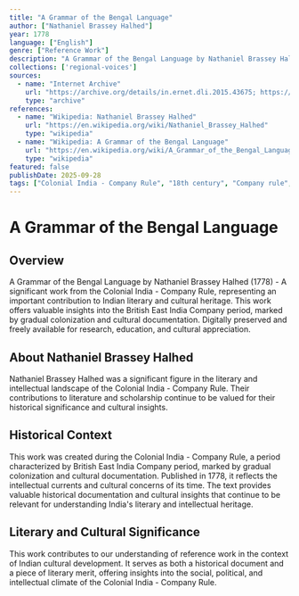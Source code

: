 ```yaml
---
title: "A Grammar of the Bengal Language"
author: ["Nathaniel Brassey Halhed"]
year: 1778
language: ["English"]
genre: ["Reference Work"]
description: "A Grammar of the Bengal Language by Nathaniel Brassey Halhed (1778) - A significant work from the Colonial India - Company Rule, representing an important contribution to Indian literary and cultural heritage. This work offers valuable insights into the British East India Company period, marked by gradual colonization and cultural documentation."
collections: ['regional-voices']
sources:
  - name: "Internet Archive"
    url: "https://archive.org/details/in.ernet.dli.2015.43675; https://archive.org/details/dli.ministry.28688; https://commons.wikimedia.org/wiki/File:A_Grammar_Of_The_Bengal_Language.djvu"
    type: "archive"
references:
  - name: "Wikipedia: Nathaniel Brassey Halhed"
    url: "https://en.wikipedia.org/wiki/Nathaniel_Brassey_Halhed"
    type: "wikipedia"
  - name: "Wikipedia: A Grammar of the Bengal Language"
    url: "https://en.wikipedia.org/wiki/A_Grammar_of_the_Bengal_Language"
    type: "wikipedia"
featured: false
publishDate: 2025-09-28
tags: ["Colonial India - Company Rule", "18th century", "Company rule", "British colonialism", "cultural documentation", "orientalist scholarship", "Indian literature", "digital heritage", "public domain", "classical texts"]
---
```


# A Grammar of the Bengal Language

## Overview

A Grammar of the Bengal Language by Nathaniel Brassey Halhed (1778) - A significant work from the Colonial India - Company Rule, representing an important contribution to Indian literary and cultural heritage. This work offers valuable insights into the British East India Company period, marked by gradual colonization and cultural documentation. Digitally preserved and freely available for research, education, and cultural appreciation.

## About Nathaniel Brassey Halhed

Nathaniel Brassey Halhed was a significant figure in the literary and intellectual landscape of the Colonial India - Company Rule. Their contributions to literature and scholarship continue to be valued for their historical significance and cultural insights.

## Historical Context

This work was created during the Colonial India - Company Rule, a period characterized by British East India Company period, marked by gradual colonization and cultural documentation. Published in 1778, it reflects the intellectual currents and cultural concerns of its time. The text provides valuable historical documentation and cultural insights that continue to be relevant for understanding India's literary and intellectual heritage.

## Literary and Cultural Significance

This work contributes to our understanding of reference work in the context of Indian cultural development. It serves as both a historical document and a piece of literary merit, offering insights into the social, political, and intellectual climate of the Colonial India - Company Rule.


